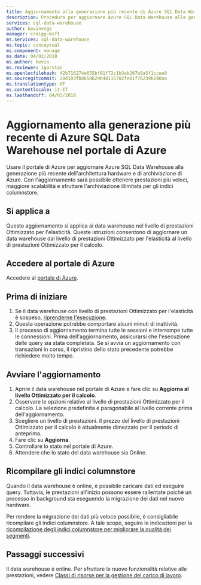 ```yaml
---
title: Aggiornamento alla generazione più recente di Azure SQL Data Warehouse | Microsoft Docs
description: Procedura per aggiornare Azure SQL Data Warehouse alla generazione più recente dell'architettura hardware e di archiviazione di Azure.
services: sql-data-warehouse
author: kevinvngo
manager: craigg-msft
ms.services: sql-data-warehouse
ms.topic: conceptual
ms.component: manage
ms.date: 04/02/2018
ms.author: kevin
ms.reviewer: igorstan
ms.openlocfilehash: 42b716274e655bf91f72c1b3ab207b8a5f1ccee0
ms.sourcegitcommit: 20d103fb8658b29b48115782fe01f76239b240aa
ms.translationtype: HT
ms.contentlocale: it-IT
ms.lasthandoff: 04/03/2018
---
```

# <a name="upgrade-to-latest-generation-of-azure-sql-data-warehouse-in-the-azure-portal"></a>Aggiornamento alla generazione più recente di Azure SQL Data Warehouse nel portale di Azure

Usare il portale di Azure per aggiornare Azure SQL Data Warehouse alla generazione più recente dell'architettura hardware e di archiviazione di Azure. Con l'aggiornamento sarà possibile ottenere prestazioni più veloci, maggiore scalabilità e sfruttare l'archiviazione illimitata per gli indici columnstore.  

## <a name="applies-to"></a>Si applica a
Questo aggiornamento si applica ai data warehouse nel livello di prestazioni Ottimizzato per l'elasticità.  Queste istruzioni consentono di aggiornare un data warehouse dal livello di prestazioni Ottimizzato per l'elasticità al livello di prestazioni Ottimizzato per il calcolo. 

## <a name="sign-in-to-the-azure-portal"></a>Accedere al portale di Azure

Accedere al [portale di Azure](https://portal.azure.com/).

## <a name="before-you-begin"></a>Prima di iniziare

1. Se il data warehouse con livello di prestazioni Ottimizzato per l'elasticità è sospeso, [riprenderne l'esecuzione](pause-and-resume-compute-portal.md).
2. Questa operazione potrebbe comportare alcuni minuti di inattività. 
3. Il processo di aggiornamento termina tutte le sessioni e interrompe tutte le connessioni. Prima dell'aggiornamento, assicurarsi che l'esecuzione delle query sia stata completata. Se si avvia un aggiornamento con transazioni in corso, il ripristino dello stato precedente potrebbe richiedere molto tempo. 

## <a name="start-the-upgrade"></a>Avviare l'aggiornamento

1. Aprire il data warehouse nel portale di Azure e fare clic su **Aggiorna al livello Ottimizzato per il calcolo**.
2. Osservare le opzioni relative al livello di prestazioni Ottimizzato per il calcolo. La selezione predefinita è paragonabile al livello corrente prima dell'aggiornamento.
3. Scegliere un livello di prestazioni. Il prezzo del livello di prestazioni Ottimizzato per il calcolo è attualmente dimezzato per il periodo di anteprima.
4. Fare clic su **Aggiorna**.
5. Controllare lo stato nel portale di Azure.
6. Attendere che lo stato del data warehouse sia Online.

## <a name="rebuild-columnstore-indexes"></a>Ricompilare gli indici columnstore

Quando il data warehouse è online, è possibile caricare dati ed eseguire query. Tuttavia, le prestazioni all'inizio possono essere rallentate poiché un processo in background sta eseguendo la migrazione dei dati nel nuovo hardware. 

Per rendere la migrazione dei dati più veloce possibile, è consigliabile ricompilare gli indici columnstore. A tale scopo, seguire le indicazioni per la [ricompilazione degli indici columnstore per migliorare la qualità dei segmenti](sql-data-warehouse-tables-index.md#rebuilding-indexes-to-improve-segment-quality). 

## <a name="next-steps"></a>Passaggi successivi
Il data warehouse è online. Per sfruttare le nuove funzionalità relative alle prestazioni, vedere [Classi di risorse per la gestione del carico di lavoro](resource-classes-for-workload-management.md).
 